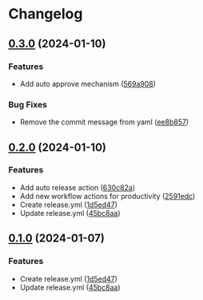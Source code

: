 # Changelog

## [0.3.0](https://github.com/iamkrish-coder/IntelliTrader-v2/compare/v0.2.0...v0.3.0) (2024-01-10)


### Features

* Add auto approve mechanism ([569a908](https://github.com/iamkrish-coder/IntelliTrader-v2/commit/569a908a351d41846a1aca8a79ea3143400586f4))


### Bug Fixes

* Remove the commit message from yaml ([ee8b857](https://github.com/iamkrish-coder/IntelliTrader-v2/commit/ee8b85796ab0f73484fdde187bb460993fedd559))

## [0.2.0](https://github.com/iamkrish-coder/IntelliTrader-v2/compare/v0.1.0...v0.2.0) (2024-01-10)


### Features

* Add auto release action ([630c82a](https://github.com/iamkrish-coder/IntelliTrader-v2/commit/630c82aa95924a9d6793fdf15671b6be9dd4fcd3))
* Add new workflow actions for productivity ([2591edc](https://github.com/iamkrish-coder/IntelliTrader-v2/commit/2591edcbeee570026ce1b420962aacbb0a6a0a1c))
* Create release.yml ([1d5ed47](https://github.com/iamkrish-coder/IntelliTrader-v2/commit/1d5ed47d7a58d515a94e650136ed664600475039))
* Update release.yml ([45bc8aa](https://github.com/iamkrish-coder/IntelliTrader-v2/commit/45bc8aaf79ab9794d1aa785ba320f649fc6ac2da))

## [0.1.0](https://github.com/iamkrish-coder/IntelliTrader-v2/compare/v0.0.1...v0.1.0) (2024-01-07)


### Features

* Create release.yml ([1d5ed47](https://github.com/iamkrish-coder/IntelliTrader-v2/commit/1d5ed47d7a58d515a94e650136ed664600475039))
* Update release.yml ([45bc8aa](https://github.com/iamkrish-coder/IntelliTrader-v2/commit/45bc8aaf79ab9794d1aa785ba320f649fc6ac2da))
